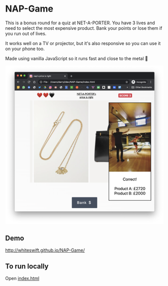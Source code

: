 # NAP-Game

This is a bonus round for a quiz at NET-A-PORTER. You have 3 lives and need to select the most expensive product. Bank your points or lose them if you run out of lives.

It works well on a TV or projector, but it's also responsive so you can use it on your phone too.

Made using vanilla JavaScript so it runs fast and close to the metal 👀

![alt tag](https://raw.githubusercontent.com/whiteswift/NAP-Game/master/images/demo.png)

## Demo

http://whiteswift.github.io/NAP-Game/

## To run locally
Open [index.html](index.html)
